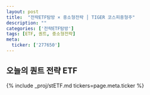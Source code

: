 ```yaml
---
layout: post
title:  "전략ETF탐방 × 중소형전략 │ TIGER 코스피중형주"
description: ""
categories: ['전략ETF탐방']
tags: [ETF, 퀀트, 중소형전략]
meta:
  ticker: ['277650']
---
```


## 오늘의 퀀트 전략 ETF

{% include _proj/stETF.md tickers=page.meta.ticker %}